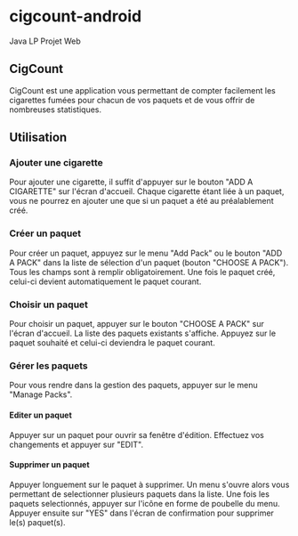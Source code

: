 # cigcount-android
Java LP Projet Web

## CigCount

CigCount est une application vous permettant de compter facilement les cigarettes fumées pour chacun de vos paquets et de vous offrir de nombreuses statistiques.

## Utilisation

### Ajouter une cigarette

Pour ajouter une cigarette, il suffit d'appuyer sur le bouton "ADD A CIGARETTE" sur l'écran d'accueil.
Chaque cigarette étant liée à un paquet, vous ne pourrez en ajouter une que si un paquet a été au préalablement créé.

### Créer un paquet

Pour créer un paquet, appuyez sur le menu "Add Pack" ou le bouton "ADD A PACK" dans la liste de sélection d'un paquet (bouton "CHOOSE A PACK").
Tous les champs sont à remplir obligatoirement.
Une fois le paquet créé, celui-ci devient automatiquement le paquet courant.

### Choisir un paquet

Pour choisir un paquet, appuyer sur le bouton "CHOOSE A PACK" sur l'écran d'accueil. La liste des paquets existants s'affiche. Appuyez sur le paquet souhaité et celui-ci deviendra le paquet courant.

### Gérer les paquets

Pour vous rendre dans la gestion des paquets, appuyer sur le menu "Manage Packs".

#### Editer un paquet

Appuyer sur un paquet pour ouvrir sa fenêtre d'édition. Effectuez vos changements et appuyer sur "EDIT".

#### Supprimer un paquet

Appuyer longuement sur le paquet à supprimer. Un menu s'ouvre alors vous permettant de selectionner plusieurs paquets dans la liste. Une fois les paquets selectionnés, appuyer sur l'icône en forme de poubelle du menu. Appuyer ensuite sur "YES" dans l'écran de confirmation pour supprimer le(s) paquet(s).

